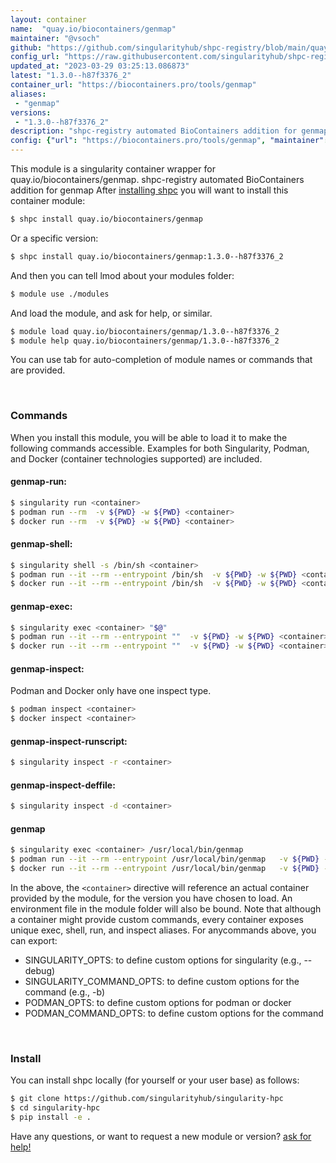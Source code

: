 ```yaml
---
layout: container
name:  "quay.io/biocontainers/genmap"
maintainer: "@vsoch"
github: "https://github.com/singularityhub/shpc-registry/blob/main/quay.io/biocontainers/genmap/container.yaml"
config_url: "https://raw.githubusercontent.com/singularityhub/shpc-registry/main/quay.io/biocontainers/genmap/container.yaml"
updated_at: "2023-03-29 03:25:13.086873"
latest: "1.3.0--h87f3376_2"
container_url: "https://biocontainers.pro/tools/genmap"
aliases:
 - "genmap"
versions:
 - "1.3.0--h87f3376_2"
description: "shpc-registry automated BioContainers addition for genmap"
config: {"url": "https://biocontainers.pro/tools/genmap", "maintainer": "@vsoch", "description": "shpc-registry automated BioContainers addition for genmap", "latest": {"1.3.0--h87f3376_2": "sha256:33fac3318194845d21605cc9df342aeda22d3823f35b351a7d63880da1301c30"}, "tags": {"1.3.0--h87f3376_2": "sha256:33fac3318194845d21605cc9df342aeda22d3823f35b351a7d63880da1301c30"}, "docker": "quay.io/biocontainers/genmap", "aliases": {"genmap": "/usr/local/bin/genmap"}}
---
```


This module is a singularity container wrapper for quay.io/biocontainers/genmap.
shpc-registry automated BioContainers addition for genmap
After [installing shpc](#install) you will want to install this container module:


```bash
$ shpc install quay.io/biocontainers/genmap
```

Or a specific version:

```bash
$ shpc install quay.io/biocontainers/genmap:1.3.0--h87f3376_2
```

And then you can tell lmod about your modules folder:

```bash
$ module use ./modules
```

And load the module, and ask for help, or similar.

```bash
$ module load quay.io/biocontainers/genmap/1.3.0--h87f3376_2
$ module help quay.io/biocontainers/genmap/1.3.0--h87f3376_2
```

You can use tab for auto-completion of module names or commands that are provided.

<br>

### Commands

When you install this module, you will be able to load it to make the following commands accessible.
Examples for both Singularity, Podman, and Docker (container technologies supported) are included.

#### genmap-run:

```bash
$ singularity run <container>
$ podman run --rm  -v ${PWD} -w ${PWD} <container>
$ docker run --rm  -v ${PWD} -w ${PWD} <container>
```

#### genmap-shell:

```bash
$ singularity shell -s /bin/sh <container>
$ podman run --it --rm --entrypoint /bin/sh  -v ${PWD} -w ${PWD} <container>
$ docker run --it --rm --entrypoint /bin/sh  -v ${PWD} -w ${PWD} <container>
```

#### genmap-exec:

```bash
$ singularity exec <container> "$@"
$ podman run --it --rm --entrypoint ""  -v ${PWD} -w ${PWD} <container> "$@"
$ docker run --it --rm --entrypoint ""  -v ${PWD} -w ${PWD} <container> "$@"
```

#### genmap-inspect:

Podman and Docker only have one inspect type.

```bash
$ podman inspect <container>
$ docker inspect <container>
```

#### genmap-inspect-runscript:

```bash
$ singularity inspect -r <container>
```

#### genmap-inspect-deffile:

```bash
$ singularity inspect -d <container>
```


#### genmap

```bash
$ singularity exec <container> /usr/local/bin/genmap
$ podman run --it --rm --entrypoint /usr/local/bin/genmap   -v ${PWD} -w ${PWD} <container> -c " $@"
$ docker run --it --rm --entrypoint /usr/local/bin/genmap   -v ${PWD} -w ${PWD} <container> -c " $@"
```



In the above, the `<container>` directive will reference an actual container provided
by the module, for the version you have chosen to load. An environment file in the
module folder will also be bound. Note that although a container
might provide custom commands, every container exposes unique exec, shell, run, and
inspect aliases. For anycommands above, you can export:

 - SINGULARITY_OPTS: to define custom options for singularity (e.g., --debug)
 - SINGULARITY_COMMAND_OPTS: to define custom options for the command (e.g., -b)
 - PODMAN_OPTS: to define custom options for podman or docker
 - PODMAN_COMMAND_OPTS: to define custom options for the command

<br>

### Install

You can install shpc locally (for yourself or your user base) as follows:

```bash
$ git clone https://github.com/singularityhub/singularity-hpc
$ cd singularity-hpc
$ pip install -e .
```

Have any questions, or want to request a new module or version? [ask for help!](https://github.com/singularityhub/singularity-hpc/issues)